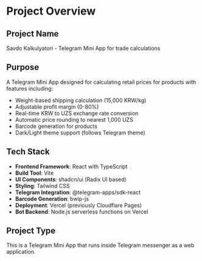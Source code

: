 # Project Overview

## Project Name
Savdo Kalkulyatori - Telegram Mini App for trade calculations

## Purpose
A Telegram Mini App designed for calculating retail prices for products with features including:
- Weight-based shipping calculation (15,000 KRW/kg)
- Adjustable profit margin (0-80%)
- Real-time KRW to UZS exchange rate conversion
- Automatic price rounding to nearest 1,000 UZS
- Barcode generation for products
- Dark/Light theme support (follows Telegram theme)

## Tech Stack
- **Frontend Framework**: React with TypeScript
- **Build Tool**: Vite
- **UI Components**: shadcn/ui (Radix UI based)
- **Styling**: Tailwind CSS
- **Telegram Integration**: @telegram-apps/sdk-react
- **Barcode Generation**: bwip-js
- **Deployment**: Vercel (previously Cloudflare Pages)
- **Bot Backend**: Node.js serverless functions on Vercel

## Project Type
This is a Telegram Mini App that runs inside Telegram messenger as a web application.